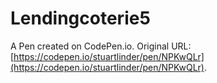 # Lendingcoterie5

A Pen created on CodePen.io. Original URL: [https://codepen.io/stuartlinder/pen/NPKwQLr](https://codepen.io/stuartlinder/pen/NPKwQLr).

